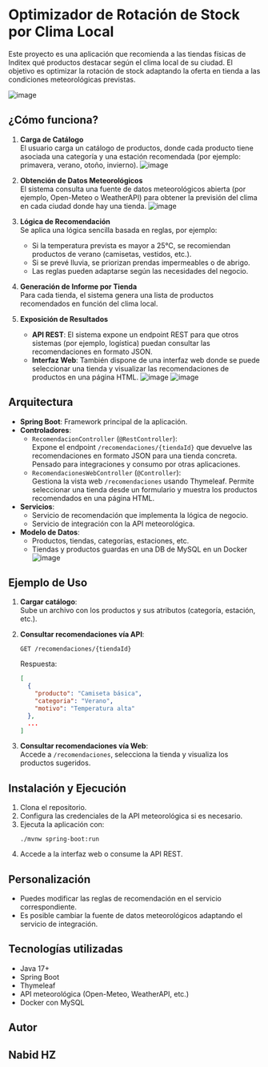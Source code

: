 # Optimizador de Rotación de Stock por Clima Local

Este proyecto es una aplicación que recomienda a las tiendas físicas de Inditex qué productos destacar según el clima local de su ciudad. El objetivo es optimizar la rotación de stock adaptando la oferta en tienda a las condiciones meteorológicas previstas.

![image](https://github.com/user-attachments/assets/cb6dc5e7-1242-47c7-8e23-e11b8dae02e2)


## ¿Cómo funciona?

1. **Carga de Catálogo**  
   El usuario carga un catálogo de productos, donde cada producto tiene asociada una categoría y una estación recomendada (por ejemplo: primavera, verano, otoño, invierno).
   ![image](https://github.com/user-attachments/assets/c1e1821c-9dd9-4077-a998-ba0d12574320)


3. **Obtención de Datos Meteorológicos**  
   El sistema consulta una fuente de datos meteorológicos abierta (por ejemplo, Open-Meteo o WeatherAPI) para obtener la previsión del clima en cada ciudad donde hay una tienda.
![image](https://github.com/user-attachments/assets/e196d0a7-27e8-499f-aa38-daff9564d097)

4. **Lógica de Recomendación**  
   Se aplica una lógica sencilla basada en reglas, por ejemplo:
   - Si la temperatura prevista es mayor a 25°C, se recomiendan productos de verano (camisetas, vestidos, etc.).
   - Si se prevé lluvia, se priorizan prendas impermeables o de abrigo.
   - Las reglas pueden adaptarse según las necesidades del negocio.

5. **Generación de Informe por Tienda**  
   Para cada tienda, el sistema genera una lista de productos recomendados en función del clima local.

6. **Exposición de Resultados**  
   - **API REST**: El sistema expone un endpoint REST para que otros sistemas (por ejemplo, logística) puedan consultar las recomendaciones en formato JSON.
   - **Interfaz Web**: También dispone de una interfaz web donde se puede seleccionar una tienda y visualizar las recomendaciones de productos en una página HTML.
     ![image](https://github.com/user-attachments/assets/1b310103-075d-44ce-a353-ac5e8548e1d9)
     ![image](https://github.com/user-attachments/assets/0d6ee6d9-75fc-4bcd-b45b-272e260fdcc8)


## Arquitectura

- **Spring Boot**: Framework principal de la aplicación.
- **Controladores**:
  - `RecomendacionController` (`@RestController`):  
    Expone el endpoint `/recomendaciones/{tiendaId}` que devuelve las recomendaciones en formato JSON para una tienda concreta. Pensado para integraciones y consumo por otras aplicaciones.
  - `RecomendacionesWebController` (`@Controller`):  
    Gestiona la vista web `/recomendaciones` usando Thymeleaf. Permite seleccionar una tienda desde un formulario y muestra los productos recomendados en una página HTML.
- **Servicios**:
  - Servicio de recomendación que implementa la lógica de negocio.
  - Servicio de integración con la API meteorológica.
- **Modelo de Datos**:
  - Productos, tiendas, categorías, estaciones, etc.
  - Tiendas y productos guardas en una DB de MySQL en un Docker
    ![image](https://github.com/user-attachments/assets/5fb6e0d8-5477-4888-bb17-b23274a22e52)


## Ejemplo de Uso

1. **Cargar catálogo**:  
   Sube un archivo con los productos y sus atributos (categoría, estación, etc.).

2. **Consultar recomendaciones vía API**:  
   ```
   GET /recomendaciones/{tiendaId}
   ```
   Respuesta:
   ```json
   [
     {
       "producto": "Camiseta básica",
       "categoria": "Verano",
       "motivo": "Temperatura alta"
     },
     ...
   ]
   ```

3. **Consultar recomendaciones vía Web**:  
   Accede a `/recomendaciones`, selecciona la tienda y visualiza los productos sugeridos.

## Instalación y Ejecución

1. Clona el repositorio.
2. Configura las credenciales de la API meteorológica si es necesario.
3. Ejecuta la aplicación con:
   ```
   ./mvnw spring-boot:run
   ```
4. Accede a la interfaz web o consume la API REST.

## Personalización

- Puedes modificar las reglas de recomendación en el servicio correspondiente.
- Es posible cambiar la fuente de datos meteorológicos adaptando el servicio de integración.

## Tecnologías utilizadas

- Java 17+
- Spring Boot
- Thymeleaf
- API meteorológica (Open-Meteo, WeatherAPI, etc.)
- Docker con MySQL

## Autor

Nabid HZ
---
